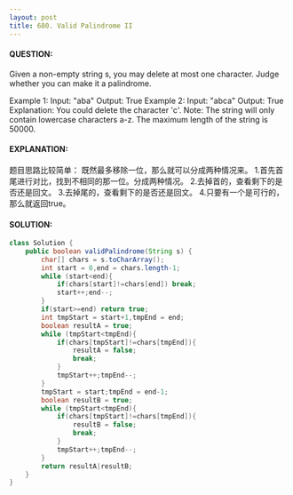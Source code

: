 ```yaml
---
layout: post
title: 680. Valid Palindrome II
---
```


#### QUESTION:
Given a non-empty string s, you may delete at most one character. Judge whether you can make it a palindrome.

Example 1:
Input: "aba"
Output: True
Example 2:
Input: "abca"
Output: True
Explanation: You could delete the character 'c'.
Note:
The string will only contain lowercase characters a-z. The maximum length of the string is 50000.
#### EXPLANATION:

题目思路比较简单：
既然最多移除一位，那么就可以分成两种情况来。
1.首先首尾进行对比，找到不相同的那一位。分成两种情况。
2.去掉首的，查看剩下的是否还是回文。
3.去掉尾的，查看剩下的是否还是回文。
4.只要有一个是可行的，那么就返回true。

#### SOLUTION:
```java
class Solution {
    public boolean validPalindrome(String s) {
        char[] chars = s.toCharArray();
        int start = 0,end = chars.length-1;
        while (start<end){
            if(chars[start]!=chars[end]) break;
            start++;end--;
        }
        if(start>=end) return true;
        int tmpStart = start+1,tmpEnd = end;
        boolean resultA = true;
        while (tmpStart<tmpEnd){
            if(chars[tmpStart]!=chars[tmpEnd]){
                resultA = false;
                break;
            }
            tmpStart++;tmpEnd--;
        }
        tmpStart = start;tmpEnd = end-1;
        boolean resultB = true;
        while (tmpStart<tmpEnd){
            if(chars[tmpStart]!=chars[tmpEnd]){
                resultB = false;
                break;
            }
            tmpStart++;tmpEnd--;
        }
        return resultA|resultB;
    }
}
```